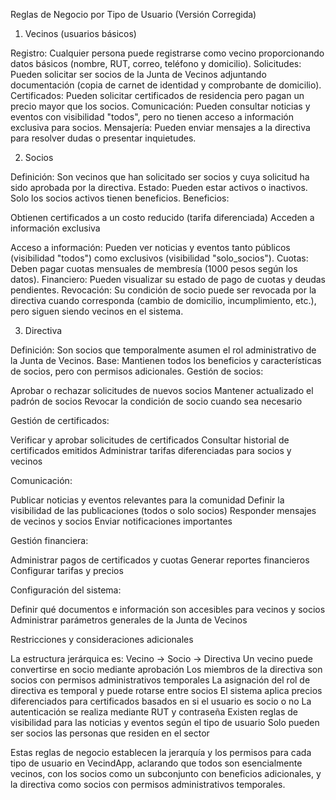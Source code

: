 Reglas de Negocio por Tipo de Usuario (Versión Corregida)
1. Vecinos (usuarios básicos)

Registro: Cualquier persona puede registrarse como vecino proporcionando datos básicos (nombre, RUT, correo, teléfono y domicilio).
Solicitudes: Pueden solicitar ser socios de la Junta de Vecinos adjuntando documentación (copia de carnet de identidad y comprobante de domicilio).
Certificados: Pueden solicitar certificados de residencia pero pagan un precio mayor que los socios.
Comunicación: Pueden consultar noticias y eventos con visibilidad "todos", pero no tienen acceso a información exclusiva para socios.
Mensajería: Pueden enviar mensajes a la directiva para resolver dudas o presentar inquietudes.

2. Socios

Definición: Son vecinos que han solicitado ser socios y cuya solicitud ha sido aprobada por la directiva.
Estado: Pueden estar activos o inactivos. Solo los socios activos tienen beneficios.
Beneficios:

Obtienen certificados a un costo reducido (tarifa diferenciada)
Acceden a información exclusiva


Acceso a información: Pueden ver noticias y eventos tanto públicos (visibilidad "todos") como exclusivos (visibilidad "solo_socios").
Cuotas: Deben pagar cuotas mensuales de membresía (1000 pesos según los datos).
Financiero: Pueden visualizar su estado de pago de cuotas y deudas pendientes.
Revocación: Su condición de socio puede ser revocada por la directiva cuando corresponda (cambio de domicilio, incumplimiento, etc.), pero siguen siendo vecinos en el sistema.

3. Directiva

Definición: Son socios que temporalmente asumen el rol administrativo de la Junta de Vecinos.
Base: Mantienen todos los beneficios y características de socios, pero con permisos adicionales.
Gestión de socios:

Aprobar o rechazar solicitudes de nuevos socios
Mantener actualizado el padrón de socios
Revocar la condición de socio cuando sea necesario


Gestión de certificados:

Verificar y aprobar solicitudes de certificados
Consultar historial de certificados emitidos
Administrar tarifas diferenciadas para socios y vecinos


Comunicación:

Publicar noticias y eventos relevantes para la comunidad
Definir la visibilidad de las publicaciones (todos o solo socios)
Responder mensajes de vecinos y socios
Enviar notificaciones importantes


Gestión financiera:

Administrar pagos de certificados y cuotas
Generar reportes financieros
Configurar tarifas y precios


Configuración del sistema:

Definir qué documentos e información son accesibles para vecinos y socios
Administrar parámetros generales de la Junta de Vecinos



Restricciones y consideraciones adicionales

La estructura jerárquica es: Vecino → Socio → Directiva
Un vecino puede convertirse en socio mediante aprobación
Los miembros de la directiva son socios con permisos administrativos temporales
La asignación del rol de directiva es temporal y puede rotarse entre socios
El sistema aplica precios diferenciados para certificados basados en si el usuario es socio o no
La autenticación se realiza mediante RUT y contraseña
Existen reglas de visibilidad para las noticias y eventos según el tipo de usuario
Solo pueden ser socios las personas que residen en el sector

Estas reglas de negocio establecen la jerarquía y los permisos para cada tipo de usuario en VecindApp, aclarando que todos son esencialmente vecinos, con los socios como un subconjunto con beneficios adicionales, y la directiva como socios con permisos administrativos temporales.